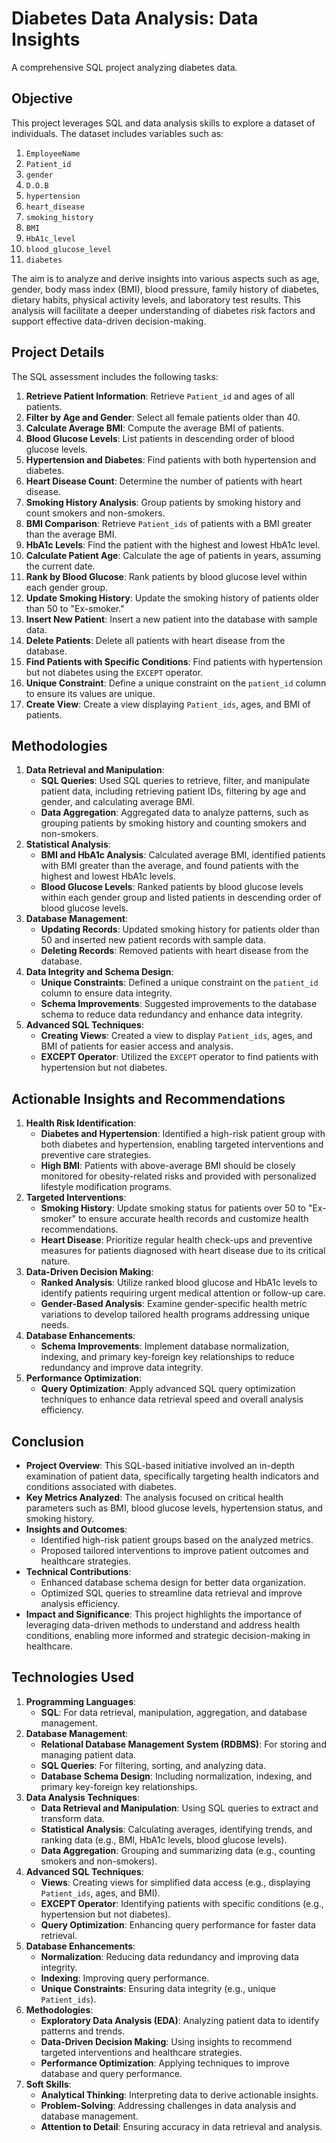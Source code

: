 # Diabetes Data Analysis: Data Insights

A comprehensive SQL project analyzing diabetes data.

## Objective
This project leverages SQL and data analysis skills to explore a dataset of individuals. The dataset includes variables such as:
1. `EmployeeName`
2. `Patient_id`
3. `gender`
4. `D.O.B`
5. `hypertension`
6. `heart_disease`
7. `smoking_history`
8. `BMI`
9. `HbA1c_level`
10. `blood_glucose_level`
11. `diabetes`

The aim is to analyze and derive insights into various aspects such as age, gender, body mass index (BMI), blood pressure, family history of diabetes, dietary habits, physical activity levels, and laboratory test results. This analysis will facilitate a deeper understanding of diabetes risk factors and support effective data-driven decision-making.

## Project Details
The SQL assessment includes the following tasks:
1. **Retrieve Patient Information**: Retrieve `Patient_id` and ages of all patients.
2. **Filter by Age and Gender**: Select all female patients older than 40.
3. **Calculate Average BMI**: Compute the average BMI of patients.
4. **Blood Glucose Levels**: List patients in descending order of blood glucose levels.
5. **Hypertension and Diabetes**: Find patients with both hypertension and diabetes.
6. **Heart Disease Count**: Determine the number of patients with heart disease.
7. **Smoking History Analysis**: Group patients by smoking history and count smokers and non-smokers.
8. **BMI Comparison**: Retrieve `Patient_ids` of patients with a BMI greater than the average BMI.
9. **HbA1c Levels**: Find the patient with the highest and lowest HbA1c level.
10. **Calculate Patient Age**: Calculate the age of patients in years, assuming the current date.
11. **Rank by Blood Glucose**: Rank patients by blood glucose level within each gender group.
12. **Update Smoking History**: Update the smoking history of patients older than 50 to "Ex-smoker."
13. **Insert New Patient**: Insert a new patient into the database with sample data.
14. **Delete Patients**: Delete all patients with heart disease from the database.
15. **Find Patients with Specific Conditions**: Find patients with hypertension but not diabetes using the `EXCEPT` operator.
16. **Unique Constraint**: Define a unique constraint on the `patient_id` column to ensure its values are unique.
17. **Create View**: Create a view displaying `Patient_ids`, ages, and BMI of patients.

## Methodologies
1. **Data Retrieval and Manipulation**:
   - **SQL Queries**: Used SQL queries to retrieve, filter, and manipulate patient data, including retrieving patient IDs, filtering by age and gender, and calculating average BMI.
   - **Data Aggregation**: Aggregated data to analyze patterns, such as grouping patients by smoking history and counting smokers and non-smokers.
2. **Statistical Analysis**:
   - **BMI and HbA1c Analysis**: Calculated average BMI, identified patients with BMI greater than the average, and found patients with the highest and lowest HbA1c levels.
   - **Blood Glucose Levels**: Ranked patients by blood glucose levels within each gender group and listed patients in descending order of blood glucose levels.
3. **Database Management**:
   - **Updating Records**: Updated smoking history for patients older than 50 and inserted new patient records with sample data.
   - **Deleting Records**: Removed patients with heart disease from the database.
4. **Data Integrity and Schema Design**:
   - **Unique Constraints**: Defined a unique constraint on the `patient_id` column to ensure data integrity.
   - **Schema Improvements**: Suggested improvements to the database schema to reduce data redundancy and enhance data integrity.
5. **Advanced SQL Techniques**:
   - **Creating Views**: Created a view to display `Patient_ids`, ages, and BMI of patients for easier access and analysis.
   - **EXCEPT Operator**: Utilized the `EXCEPT` operator to find patients with hypertension but not diabetes.

## Actionable Insights and Recommendations
1. **Health Risk Identification**:
   - **Diabetes and Hypertension**: Identified a high-risk patient group with both diabetes and hypertension, enabling targeted interventions and preventive care strategies.
   - **High BMI**: Patients with above-average BMI should be closely monitored for obesity-related risks and provided with personalized lifestyle modification programs.
2. **Targeted Interventions**:
   - **Smoking History**: Update smoking status for patients over 50 to "Ex-smoker" to ensure accurate health records and customize health recommendations.
   - **Heart Disease**: Prioritize regular health check-ups and preventive measures for patients diagnosed with heart disease due to its critical nature.
3. **Data-Driven Decision Making**:
   - **Ranked Analysis**: Utilize ranked blood glucose and HbA1c levels to identify patients requiring urgent medical attention or follow-up care.
   - **Gender-Based Analysis**: Examine gender-specific health metric variations to develop tailored health programs addressing unique needs.
4. **Database Enhancements**:
   - **Schema Improvements**: Implement database normalization, indexing, and primary key-foreign key relationships to reduce redundancy and improve data integrity.
5. **Performance Optimization**:
   - **Query Optimization**: Apply advanced SQL query optimization techniques to enhance data retrieval speed and overall analysis efficiency.

## Conclusion
- **Project Overview**: This SQL-based initiative involved an in-depth examination of patient data, specifically targeting health indicators and conditions associated with diabetes.
- **Key Metrics Analyzed**: The analysis focused on critical health parameters such as BMI, blood glucose levels, hypertension status, and smoking history.
- **Insights and Outcomes**:
  - Identified high-risk patient groups based on the analyzed metrics.
  - Proposed tailored interventions to improve patient outcomes and healthcare strategies.
- **Technical Contributions**:
  - Enhanced database schema design for better data organization.
  - Optimized SQL queries to streamline data retrieval and improve analysis efficiency.
- **Impact and Significance**: This project highlights the importance of leveraging data-driven methods to understand and address health conditions, enabling more informed and strategic decision-making in healthcare.

## Technologies Used
1. **Programming Languages**:
   - **SQL**: For data retrieval, manipulation, aggregation, and database management.
2. **Database Management**:
   - **Relational Database Management System (RDBMS)**: For storing and managing patient data.
   - **SQL Queries**: For filtering, sorting, and analyzing data.
   - **Database Schema Design**: Including normalization, indexing, and primary key-foreign key relationships.
3. **Data Analysis Techniques**:
   - **Data Retrieval and Manipulation**: Using SQL queries to extract and transform data.
   - **Statistical Analysis**: Calculating averages, identifying trends, and ranking data (e.g., BMI, HbA1c levels, blood glucose levels).
   - **Data Aggregation**: Grouping and summarizing data (e.g., counting smokers and non-smokers).
4. **Advanced SQL Techniques**:
   - **Views**: Creating views for simplified data access (e.g., displaying `Patient_ids`, ages, and BMI).
   - **EXCEPT Operator**: Identifying patients with specific conditions (e.g., hypertension but not diabetes).
   - **Query Optimization**: Enhancing query performance for faster data retrieval.
5. **Database Enhancements**:
   - **Normalization**: Reducing data redundancy and improving data integrity.
   - **Indexing**: Improving query performance.
   - **Unique Constraints**: Ensuring data integrity (e.g., unique `Patient_ids`).
6. **Methodologies**:
   - **Exploratory Data Analysis (EDA)**: Analyzing patient data to identify patterns and trends.
   - **Data-Driven Decision Making**: Using insights to recommend targeted interventions and healthcare strategies.
   - **Performance Optimization**: Applying techniques to improve database and query performance.
7. **Soft Skills**:
   - **Analytical Thinking**: Interpreting data to derive actionable insights.
   - **Problem-Solving**: Addressing challenges in data analysis and database management.
   - **Attention to Detail**: Ensuring accuracy in data retrieval and analysis.
